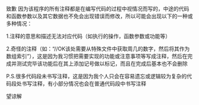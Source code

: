 致歉
因为该程序的所有注释都是在编写代码的过程中视情况而写的，中途的代码和函数参数以及其它数据也不免会出现错误而修改，所以可能会出现以下的一种或多种情况：

1.注释的意思和描述无法对应代码（如执行的操作，函数参数或功能等）

2.奇怪的注释（如：“//OK该处需要从特殊文件中获取周几的数字，然后将其作为数组索引”），这是因为我习惯把需要实现的功能或注意事项等写成注释，然后在完成并测试完毕该功能后在其上添加记号做以标记，而且在完成后基本也不会删除

P.S.很多代码段未书写注释，这是因为我个人只会在容易遗忘或逻辑较为复杂的代码段处书写注释，有小部分情况也会在普通代码段中书写注释

望谅解
